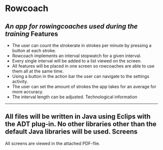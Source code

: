 Rowcoach
========
*An app for rowingcoaches used during the training*
Features
--------
* The user can count the strokerate in strokes per minute by pressing a button at each stroke.
* Rowcoach implements an interval stopwatch for a given interval.
* Every single interval will be added to a list viewed on the screen.
* All features will be placed in one screen so rowcoaches are able to use them all at the same time.
* Using a button in the action bar the user can navigate to the settings activity.
* The user can set the amount of strokes the app takes for an average for more accuracy. 
* The interval length can be adjusted.
Technological information
-------------------------
All files will be written in Java using Eclips with the ADT plug-in. No other libraries other than the default Java libraries will be used. 
Screens
-------
All screens are viewed in the attached PDF-file.